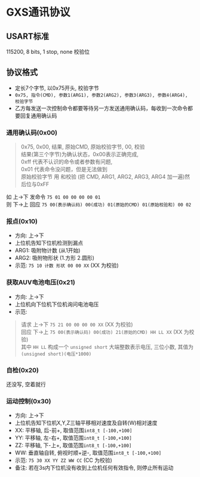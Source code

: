 # GXS通讯协议

## USART标准

115200, 8 bits, 1 stop, none 校验位

## 协议格式

- 定长7个字节, 以0x75开头, 校验字节
- `0x75, 指令(CMD), 参数1(ARG1), 参数2(ARG2), 参数3(ARG3), 参数4(ARG4), 校验字节`
- 乙方每发送一次控制命令都要等待另一方发送通用确认码，每收到一次命令都要回复通用确认码

### 通用确认码(0x00)

> 0x75, 0x00, 结果, 原始CMD, 原始校验字节, 00, 校验  
> 结果(第三个字节)为确认状态，0x00表示正确完成,  
> 0xff 代表不认识的命令或者参数有问题,  
> 0x01 代表命令没问题，但是无法做到  
> 原始校验字节 用 和校验 (把 CMD, ARG1, ARG2, ARG3, ARG4 加一遍)然后位与0xFF

如 上->下 发命令 `75 01 00 00 00 00 01`  
则 下->上 回应 `75 00(表示确认码) 00(成功) 01(原始的CMD) 01(原始校验和) 00 02`

### 报点(0x10)

- 方向: 上->下
- 上位机告知下位机检测到漏点
- ARG1: 吸附物计数 (从1开始)
- ARG2: 吸附物形状 (1.方形 2.圆形)
- 示范: `75 10 计数 形状 00 00 XX` (XX 为校验)

### 获取AUV电池电压(0x21)

- 方向: 上->下
- 上位机向下位机下位机询问电池电压
- 示范:

> 请求 上->下 `75 21 00 00 00 00 XX` (XX 为校验)  
> 回应 下->上 `75 00(表示确认码) 00(成功) 21(原始的CMD) HH LL XX` (XX 为校验)  
> 其中 `HH LL` 构成一个 `unsigned short` 大端整数表示电压, 三位小数, 其值为 `(unsigned short)(电压*1000)`

### 自检(0x20)

还没写, 空着就行

### 运动控制(0x30)

- 方向: 上->下
- 上位机告知下位机X,Y,Z三轴平移相对速度及自转(W)相对速度
- XX: 平移轴, 后-前+, 取值范围`int8_t [-100,+100]`
- YY: 平移轴, 左-右+, 取值范围`int8_t [-100,+100]`
- ZZ: 平移轴, 下-上+, 取值范围`int8_t [-100,+100]`
- WW: 垂直轴自转, 俯视时顺+逆-, 取值范围`int8_t [-100,+100]`
- 示范: `75 30 XX YY ZZ WW CC` (CC 为校验)
- 备注: 若在3s内下位机没有收到上位机任何有效指令, 则停止所有运动
